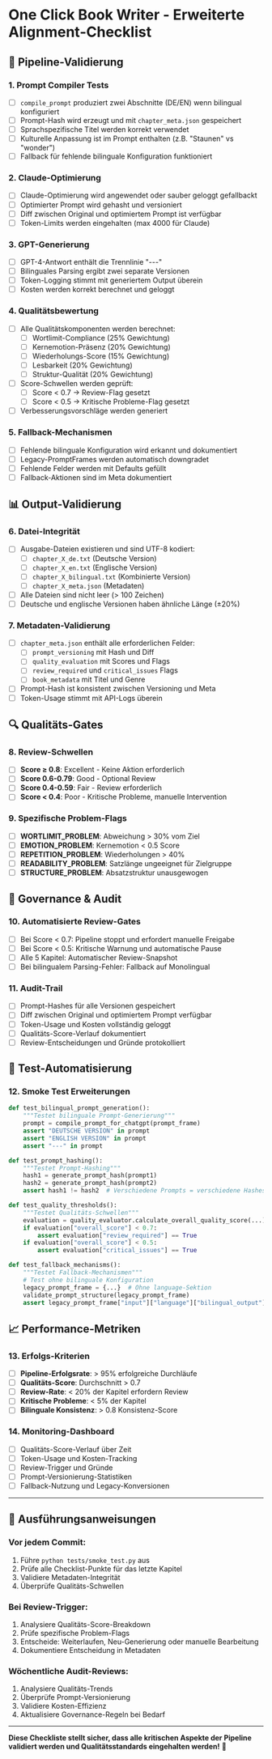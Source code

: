 # One Click Book Writer - Erweiterte Alignment-Checklist

## 🎯 **Pipeline-Validierung**

### **1. Prompt Compiler Tests**
- [ ] `compile_prompt` produziert zwei Abschnitte (DE/EN) wenn bilingual konfiguriert
- [ ] Prompt-Hash wird erzeugt und mit `chapter_meta.json` gespeichert
- [ ] Sprachspezifische Titel werden korrekt verwendet
- [ ] Kulturelle Anpassung ist im Prompt enthalten (z.B. "Staunen" vs "wonder")
- [ ] Fallback für fehlende bilinguale Konfiguration funktioniert

### **2. Claude-Optimierung**
- [ ] Claude-Optimierung wird angewendet oder sauber geloggt gefallbackt
- [ ] Optimierter Prompt wird gehasht und versioniert
- [ ] Diff zwischen Original und optimiertem Prompt ist verfügbar
- [ ] Token-Limits werden eingehalten (max 4000 für Claude)

### **3. GPT-Generierung**
- [ ] GPT-4-Antwort enthält die Trennlinie "---" 
- [ ] Bilinguales Parsing ergibt zwei separate Versionen
- [ ] Token-Logging stimmt mit generiertem Output überein
- [ ] Kosten werden korrekt berechnet und geloggt

### **4. Qualitätsbewertung**
- [ ] Alle Qualitätskomponenten werden berechnet:
  - [ ] Wortlimit-Compliance (25% Gewichtung)
  - [ ] Kernemotion-Präsenz (20% Gewichtung)
  - [ ] Wiederholungs-Score (15% Gewichtung)
  - [ ] Lesbarkeit (20% Gewichtung)
  - [ ] Struktur-Qualität (20% Gewichtung)
- [ ] Score-Schwellen werden geprüft:
  - [ ] Score < 0.7 → Review-Flag gesetzt
  - [ ] Score < 0.5 → Kritische Probleme-Flag gesetzt
- [ ] Verbesserungsvorschläge werden generiert

### **5. Fallback-Mechanismen**
- [ ] Fehlende bilinguale Konfiguration wird erkannt und dokumentiert
- [ ] Legacy-PromptFrames werden automatisch downgradet
- [ ] Fehlende Felder werden mit Defaults gefüllt
- [ ] Fallback-Aktionen sind im Meta dokumentiert

## 📊 **Output-Validierung**

### **6. Datei-Integrität**
- [ ] Ausgabe-Dateien existieren und sind UTF-8 kodiert:
  - [ ] `chapter_X_de.txt` (Deutsche Version)
  - [ ] `chapter_X_en.txt` (Englische Version)
  - [ ] `chapter_X_bilingual.txt` (Kombinierte Version)
  - [ ] `chapter_X_meta.json` (Metadaten)
- [ ] Alle Dateien sind nicht leer (> 100 Zeichen)
- [ ] Deutsche und englische Versionen haben ähnliche Länge (±20%)

### **7. Metadaten-Validierung**
- [ ] `chapter_meta.json` enthält alle erforderlichen Felder:
  - [ ] `prompt_versioning` mit Hash und Diff
  - [ ] `quality_evaluation` mit Scores und Flags
  - [ ] `review_required` und `critical_issues` Flags
  - [ ] `book_metadata` mit Titel und Genre
- [ ] Prompt-Hash ist konsistent zwischen Versioning und Meta
- [ ] Token-Usage stimmt mit API-Logs überein

## 🔍 **Qualitäts-Gates**

### **8. Review-Schwellen**
- [ ] **Score ≥ 0.8**: Excellent - Keine Aktion erforderlich
- [ ] **Score 0.6-0.79**: Good - Optional Review
- [ ] **Score 0.4-0.59**: Fair - Review erforderlich
- [ ] **Score < 0.4**: Poor - Kritische Probleme, manuelle Intervention

### **9. Spezifische Problem-Flags**
- [ ] **WORTLIMIT_PROBLEM**: Abweichung > 30% vom Ziel
- [ ] **EMOTION_PROBLEM**: Kernemotion < 0.5 Score
- [ ] **REPETITION_PROBLEM**: Wiederholungen > 40%
- [ ] **READABILITY_PROBLEM**: Satzlänge ungeeignet für Zielgruppe
- [ ] **STRUCTURE_PROBLEM**: Absatzstruktur unausgewogen

## 🚨 **Governance & Audit**

### **10. Automatisierte Review-Gates**
- [ ] Bei Score < 0.7: Pipeline stoppt und erfordert manuelle Freigabe
- [ ] Bei Score < 0.5: Kritische Warnung und automatische Pause
- [ ] Alle 5 Kapitel: Automatischer Review-Snapshot
- [ ] Bei bilingualem Parsing-Fehler: Fallback auf Monolingual

### **11. Audit-Trail**
- [ ] Prompt-Hashes für alle Versionen gespeichert
- [ ] Diff zwischen Original und optimiertem Prompt verfügbar
- [ ] Token-Usage und Kosten vollständig geloggt
- [ ] Qualitäts-Score-Verlauf dokumentiert
- [ ] Review-Entscheidungen und Gründe protokolliert

## 🧪 **Test-Automatisierung**

### **12. Smoke Test Erweiterungen**
```python
def test_bilingual_prompt_generation():
    """Testet bilinguale Prompt-Generierung"""
    prompt = compile_prompt_for_chatgpt(prompt_frame)
    assert "DEUTSCHE VERSION" in prompt
    assert "ENGLISH VERSION" in prompt
    assert "---" in prompt

def test_prompt_hashing():
    """Testet Prompt-Hashing"""
    hash1 = generate_prompt_hash(prompt1)
    hash2 = generate_prompt_hash(prompt2)
    assert hash1 != hash2  # Verschiedene Prompts = verschiedene Hashes

def test_quality_thresholds():
    """Testet Qualitäts-Schwellen"""
    evaluation = quality_evaluator.calculate_overall_quality_score(...)
    if evaluation["overall_score"] < 0.7:
        assert evaluation["review_required"] == True
    if evaluation["overall_score"] < 0.5:
        assert evaluation["critical_issues"] == True

def test_fallback_mechanisms():
    """Testet Fallback-Mechanismen"""
    # Test ohne bilinguale Konfiguration
    legacy_prompt_frame = {...}  # Ohne language-Sektion
    validate_prompt_structure(legacy_prompt_frame)
    assert legacy_prompt_frame["input"]["language"]["bilingual_output"] == False
```

## 📈 **Performance-Metriken**

### **13. Erfolgs-Kriterien**
- [ ] **Pipeline-Erfolgsrate**: > 95% erfolgreiche Durchläufe
- [ ] **Qualitäts-Score**: Durchschnitt > 0.7
- [ ] **Review-Rate**: < 20% der Kapitel erfordern Review
- [ ] **Kritische Probleme**: < 5% der Kapitel
- [ ] **Bilinguale Konsistenz**: > 0.8 Konsistenz-Score

### **14. Monitoring-Dashboard**
- [ ] Qualitäts-Score-Verlauf über Zeit
- [ ] Token-Usage und Kosten-Tracking
- [ ] Review-Trigger und Gründe
- [ ] Prompt-Versionierung-Statistiken
- [ ] Fallback-Nutzung und Legacy-Konversionen

---

## 🔄 **Ausführungsanweisungen**

### **Vor jedem Commit:**
1. Führe `python tests/smoke_test.py` aus
2. Prüfe alle Checklist-Punkte für das letzte Kapitel
3. Validiere Metadaten-Integrität
4. Überprüfe Qualitäts-Schwellen

### **Bei Review-Trigger:**
1. Analysiere Qualitäts-Score-Breakdown
2. Prüfe spezifische Problem-Flags
3. Entscheide: Weiterlaufen, Neu-Generierung oder manuelle Bearbeitung
4. Dokumentiere Entscheidung in Metadaten

### **Wöchentliche Audit-Reviews:**
1. Analysiere Qualitäts-Trends
2. Überprüfe Prompt-Versionierung
3. Validiere Kosten-Effizienz
4. Aktualisiere Governance-Regeln bei Bedarf

---

**Diese Checkliste stellt sicher, dass alle kritischen Aspekte der Pipeline validiert werden und Qualitätsstandards eingehalten werden!** 🎯 